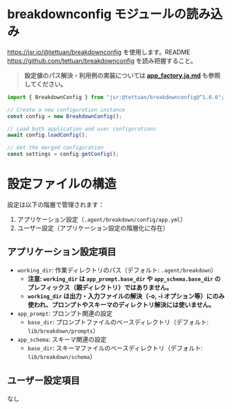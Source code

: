 # breakdownconfig モジュールの読み込み

https://jsr.io/@tettuan/breakdownconfig を使用します。README
https://github.com/tettuan/breakdownconfig を読み把握すること。

> **設定値のパス解決・利用例の実装については [app_factory.ja.md](./app_factory.ja.md) も参照してください。**

```ts
import { BreakdownConfig } from "jsr:@tettuan/breakdownconfig@^1.0.6";

// Create a new configuration instance
const config = new BreakdownConfig();

// Load both application and user configurations
await config.loadConfig();

// Get the merged configuration
const settings = config.getConfig();
```

# 設定ファイルの構造

設定は以下の階層で管理されます：

1. アプリケーション設定（`.agent/breakdown/config/app.yml`）
2. ユーザー設定（アプリケーション設定の階層化に存在）

## アプリケーション設定項目

- `working_dir`: 作業ディレクトリのパス（デフォルト: `.agent/breakdown`）
  - **注意: `working_dir` は `app_prompt.base_dir` や `app_schema.base_dir` のプレフィックス（親ディレクトリ）ではありません。**
  - **`working_dir` は出力・入力ファイルの解決（-o, -i オプション等）にのみ使われ、プロンプトやスキーマのディレクトリ解決には使いません。**
- `app_prompt`: プロンプト関連の設定
  - `base_dir`: プロンプトファイルのベースディレクトリ（デフォルト: `lib/breakdown/prompts`）
- `app_schema`: スキーマ関連の設定
  - `base_dir`: スキーマファイルのベースディレクトリ（デフォルト: `lib/breakdown/schema`）

## ユーザー設定項目

なし
